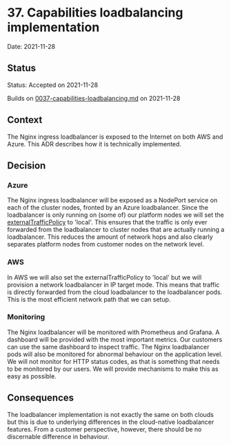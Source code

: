 # 37. Capabilities loadbalancing implementation

Date: 2021-11-28

## Status

Status: Accepted on 2021-11-28

Builds on [0037-capabilities-loadbalancing.md](0037-capabilities-loadbalancing.md) on 2021-11-28

## Context

The Nginx ingress loadbalancer is exposed to the Internet on both AWS and Azure. This ADR describes how it is technically implemented.

## Decision

### Azure

The Nginx ingress loadbalancer will be exposed as a NodePort service on each of the cluster nodes, fronted by an Azure loadbalancer. Since the loadbalancer is only running on (some of) our platform nodes we will set the [externalTrafficPolicy]((https://www.asykim.com/blog/deep-dive-into-kubernetes-external-traffic-policies)) to 'local'. This ensures that the traffic is only ever forwarded from the loadbalancer to cluster nodes that are actually running a loadbalancer. This reduces the amount of network hops and also clearly separates platform nodes from customer nodes on the network level.

### AWS

In AWS we will also set the externalTrafficPolicy to 'local' but we will provision a network loadbalancer in IP target mode. This means that traffic is directly forwarded from the cloud loadbalancer to the loadbalancer pods. This is the most efficient network path that we can setup.

### Monitoring

The Nginx loadbalancer will be monitored with Prometheus and Grafana. A dashboard will be provided with the most important metrics. Our customers can use the same dashboard to inspect traffic. The Nginx loadbalancer pods will also be monitored for abnormal behaviour on the application level. We will not monitor for HTTP status codes, as that is something that needs to be monitored by our users. We will provide mechanisms to make this as easy as possible.

## Consequences

The loadbalancer implementation is not exactly the same on both clouds but this is due to underlying differences in the cloud-native loadbalancer features. From a customer perspective, however, there should be no discernable difference in behaviour.
